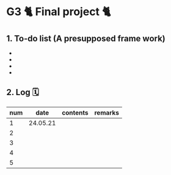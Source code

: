 # G3 🐈 Final project 🐈
## 1. To-do list (A presupposed frame work)
-
-
-
-

## 2. Log 🗓️
|num|date|contents|remarks|
 |--|--|--|--|
 |1 |24.05.21|||
 |2 ||||
 |3 ||||
 |4 ||||
 |5 ||||
 
